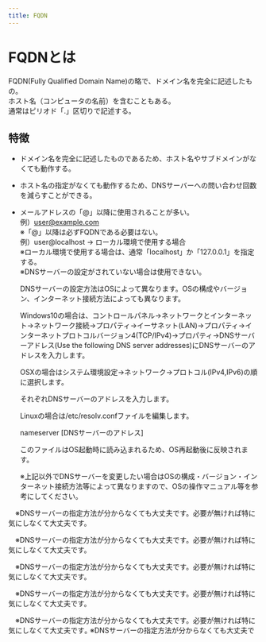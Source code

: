 ```yaml
---
title: FQDN
---
```


# FQDNとは
FQDN(Fully Qualified Domain Name)の略で、ドメイン名を完全に記述したもの。  
ホスト名（コンピュータの名前）を含むこともある。  
通常はピリオド「.」区切りで記述する。  

## 特徴
* ドメイン名を完全に記述したものであるため、ホスト名やサブドメインがなくても動作する。  
* ホスト名の指定がなくても動作するため、DNSサーバーへの問い合わせ回数を減らすことができる。  
* メールアドレスの「@」以降に使用されることが多い。  
例）user@example.com  
※「@」以降は必ずFQDNである必要はない。  
例）user@localhost → ローカル環境で使用する場合  
※ローカル環境で使用する場合は、通常「localhost」か「127.0.0.1」を指定する。  
※DNSサーバーの設定がされていない場合は使用できない。  

  DNSサーバーの設定方法はOSによって異なります。OSの構成やバージョン、インターネット接続方法によっても異なります。

  Windows10の場合は、コントロールパネル→ネットワークとインターネット→ネットワーク接続→プロパティ→イーサネット(LAN)→プロパティ→インターネットプロトコルバージョン4(TCP/IPv4)→プロパティ→DNSサーバーアドレス(Use the following DNS server addresses)にDNSサーバーのアドレスを入力します。

  OSXの場合はシステム環境設定→ネットワーク→プロトコル(IPv4,IPv6)の順に選択します。

  それぞれDNSサーバーのアドレスを入力します。

  Linuxの場合は/etc/resolv.confファイルを編集します。

  nameserver [DNSサーバーのアドレス]

  このファイルはOS起動時に読み込まれるため、OS再起動後に反映されます。

  ※上記以外でDNSサーバーを変更したい場合はOSの構成・バージョン・インターネット接続方法等によって異なりますので、OSの操作マニュアル等を参考にしてください。   

　※DNSサーバーの指定方法が分からなくても大丈夫です。必要が無ければ特に気にしなくて大丈夫です。   

　※DNSサーバーの指定方法が分からなくても大丈夫です。必要が無ければ特に気にしなくて大丈夫です。   

　※DNSサーバーの指定方法が分からなくても大丈夫です。必要が無ければ特に気にしなくて大丈夫です。   

　※DNSサーバーの指定方法が分からなくても大丈夫です。必要が無ければ特に気にしなくて大丈夫です。   

　※DNSサーバーの指定方法が分からなくても大丈夫です。必要が無ければ特に気にしなくて大丈夫です｡     ※DNSサーバーの指定方法が分からなくても大丈夫で